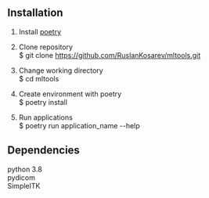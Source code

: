 
## Installation 

1. Install [poetry](https://python-poetry.org)

2. Clone repository \
    $ git clone https://github.com/RuslanKosarev/mltools.git

3. Change working directory \
    $ cd mltools

4. Create environment with poetry \
    $ poetry install 

5. Run applications \
    $ poetry run application_name --help

## Dependencies

   python 3.8 \
   pydicom \
   SimpleITK
   